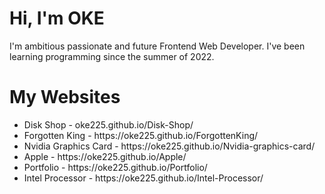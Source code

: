 <h1>Hi, I'm OKE</h1>
I'm ambitious passionate and future Frontend Web Developer. I've been learning programming since the summer of 2022.

<h1>My Websites</h1>
<ul>
  <li>Disk Shop - oke225.github.io/Disk-Shop/</li>
<li>Forgotten King - https://oke225.github.io/ForgottenKing/</li>
<li>Nvidia Graphics Card - https://oke225.github.io/Nvidia-graphics-card/</li>
<li>Apple - https://oke225.github.io/Apple/</li>
<li>Portfolio - https://oke225.github.io/Portfolio/</li>
<li>Intel Processor - https://oke225.github.io/Intel-Processor/</li>
</ul>
